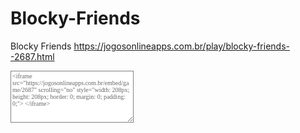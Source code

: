 # Blocky-Friends
Blocky Friends
https://jogosonlineapps.com.br/play/blocky-friends--2687.html
<textarea rows="7" name="S18" cols="32" style="border: 1px solid #808080; font-family:Verdana; color:#666666; font-size:10px"><iframe src="https://jogosonlineapps.com.br/embed/game/2687" scrolling="no" style="width: 208px; height: 208px; border: 0; margin: 0; padding: 0;"> </iframe></textarea></td>

